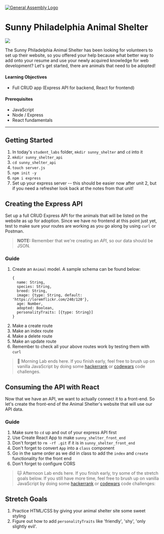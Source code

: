 [![General Assembly Logo](/ga_cog.png)](https://generalassemb.ly)

<!--SEI1 10:05 -->

# Sunny Philadelphia Animal Shelter

![](https://phz8.petinsurance.com/-/media/all-phz-images/2016-images-850/dogandcatonbed850.jpg)

The Sunny Philadelphia Animal Shelter has been looking for volunteers to set up their website, so you offered your help because what better way to add onto your resume and use your newly acquired knowledge for web development? Let's get started, there are animals that need to be adopted!

#### Learning Objectives

- Full CRUD app (Express API for backend, React for frontend)

#### Prerequisites

- JavaScript
- Node / Express
- React fundamentals

---

## Getting Started

1. In today's `student_labs` folder, `mkdir sunny_shelter` and `cd` into it
1. `mkdir sunny_shelter_api`
1. `cd sunny_shelter_api`
1. `touch server.js`
1. `npm init -y`
1. `npm i express`
1. Set up your express server -- this should be easier now after unit 2, but if you need a refresher look back at the notes from that unit!

## Creating the Express API

Set up a full CRUD Express API for the animals that will be listed on the website as up for adoption. Since we have no frontend at this point just yet, test to make sure your routes are working as you go along by using `curl` or Postman.

>**NOTE:** Remember that we're creating an _API_, so our data should be JSON.

### Guide

1. Create an `Animal` model. A sample schema can be found below:
    ```
    {
      name: String,
      species: String,
      breed: String,
      image: {type: String, default: 'https://loremflickr.com/240/120'},
      age: Number,
      adopted: Boolean,
      personalityTraits: [{type: String}]
    }
    ```
1. Make a create route
1. Make an index route
1. Make a delete route
1. Make an update route
1. Remember to check all your above routes work by testing them with `curl`

> :dog: Morning Lab ends here. If you finish early, feel free to brush up on vanilla JavaScript by doing some [hackerrank](https://www.hackerrank.com) or [codewars](https://www.codewars.com) code challenges.

## Consuming the API with React

Now that we have an API, we want to actually connect it to a front-end. So let's create the front-end of the Animal Shelter's website that will use our API data.

### Guide

1. Make sure to `cd` up and out of your express API first
1. Use Create React App to make `sunny_shelter_front_end`
1. Don't forget to `rm -rf .git` if it is in `sunny_shelter_front_end`
1. Don't forget to convert `App` into a `class` component
1. Go in the same order as we did in class to add the `index` and `create` functionality for the front end
1. Don't forget to configure CORS

> :cat: Afternoon Lab ends here. If you finish early, try some of the stretch goals below. If you still have more time, feel free to brush up on vanilla JavaScript by doing some [hackerrank](https://www.hackerrank.com) or [codewars](https://www.codewars.com) code challenges:

## Stretch Goals

1. Practice HTML/CSS by giving your animal shelter site some sweet styling
1. Figure out how to add `personalityTraits` like 'friendly', 'shy', 'only slightly evil'.
